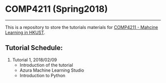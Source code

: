 # COMP4211 (Spring2018)
---
This is a repository to store the tutorials materials for [COMP4211 - Mahcine Learning in HKUST](https://course.cse.ust.hk/comp4211/).

**Tutorial Schedule**:
---
1. Tutorial 1, 2018/02/09
    + Introduction of the tutorial
    + Azura Machine Learning Studio
    + Introduction to Python
    

